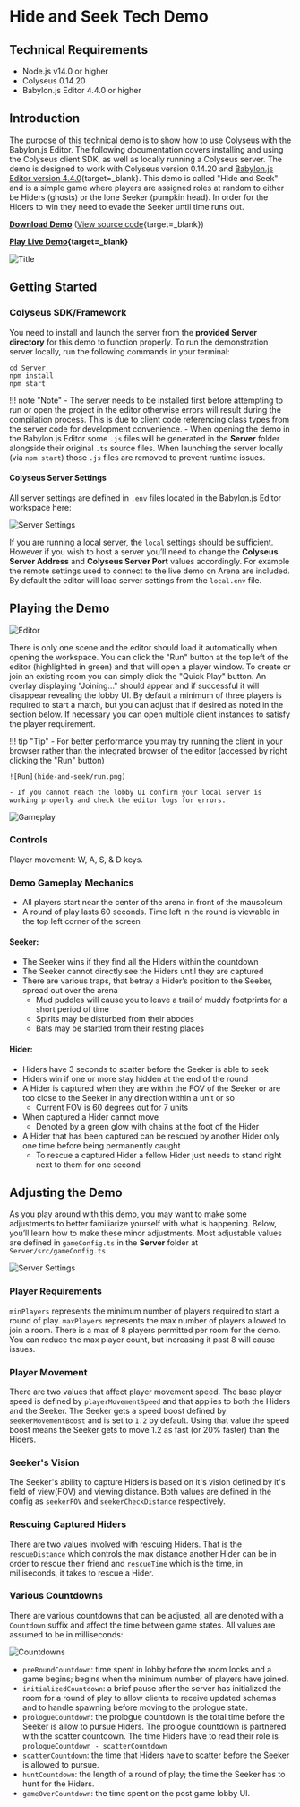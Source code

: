 # Hide and Seek Tech Demo

## Technical Requirements
- Node.js v14.0 or higher
- Colyseus 0.14.20
- Babylon.js Editor 4.4.0 or higher
    
## Introduction
The purpose of this technical demo is to show how to use Colyseus with the Babylon.js Editor. The following documentation covers installing and using the Colyseus client SDK, as well as locally running a Colyseus server. The demo is designed to work with Colyseus version 0.14.20 and [Babylon.js Editor version 4.4.0](http://editor.babylonjs.com/){target=_blank}.
This demo is called "Hide and Seek" and is a simple game where players are assigned roles at random to either be Hiders (ghosts) or the lone Seeker (pumpkin head). In order for the Hiders to win they need to evade the Seeker until time runs out.

**[Download Demo](https://github.com/colyseus/babylonjs-hide-and-seek/archive/master.zip)** ([View source code](https://github.com/colyseus/babylonjs-hide-and-seek/){target=_blank})

**[Play Live Demo](https://bppuwh.colyseus.dev/){target=_blank}**

![Title](hide-and-seek/title.png)

## Getting Started

### Colyseus SDK/Framework
You need to install and launch the server from the **provided Server directory** for this demo to function properly. 
To run the demonstration server locally, run the following commands in your terminal:

```
cd Server
npm install
npm start
``` 

!!! note "Note"
    - The server needs to be installed first before attempting to run or open the project in the editor otherwise errors will result during the compilation process. This is due to client code referencing class types from the server code for development convenience.
    - When opening the demo in the Babylon.js Editor some `.js` files will be generated in the **Server** folder alongside their original `.ts` source files. When launching the server locally (via `npm start`) those `.js` files are removed to prevent runtime issues.

#### Colyseus Server Settings
All server settings are defined in `.env` files located in the Babylon.js Editor workspace here:

![Server Settings](hide-and-seek/server-settings.png)

If you are running a local server, the `local` settings should be sufficient. However if you wish to host a server you’ll need to change the **Colyseus Server Address** and **Colyseus Server Port** values accordingly. For example the remote settings used to connect to the live demo on Arena are included.
By default the editor will load server settings from the `local.env` file.

## Playing the Demo
![Editor](hide-and-seek/editor.png)

There is only one scene and the editor should load it automatically when opening the workspace. You can click the "Run" button at the top left of the editor (highlighted in green) and that will open a player window. To create or join an existing room you can simply click the "Quick Play" button. An overlay displaying "Joining..." should appear and if successful it will disappear revealing the lobby UI.
By default a minimum of three players is required to start a match, but you can adjust that if desired as noted in the section below. If necessary you can open multiple client instances to satisfy the player requirement.

!!! tip "Tip"
    - For better performance you may try running the client in your browser rather than the integrated browser of the editor (accessed by right clicking the "Run" button) 

    ![Run](hide-and-seek/run.png)

    - If you cannot reach the lobby UI confirm your local server is working properly and check the editor logs for errors.

![Gameplay](hide-and-seek/gameplay.png)

### Controls
Player movement: W, A, S, & D keys.

### Demo Gameplay Mechanics
- All players start near the center of the arena in front of the mausoleum
- A round of play lasts 60 seconds. Time left in the round is viewable in the top left corner of the screen

#### Seeker:
- The Seeker wins if they find all the Hiders within the countdown
- The Seeker cannot directly see the Hiders until they are captured
- There are various traps, that betray a Hider’s position to the Seeker, spread out over the arena
    - Mud puddles will cause you to leave a trail of muddy footprints for a short period of time
    - Spirits may be disturbed from their abodes
    - Bats may be startled from their resting places

#### Hider:
- Hiders have 3 seconds to scatter before the Seeker is able to seek
- Hiders win if one or more stay hidden at the end of the round
- A Hider is captured when they are within the FOV of the Seeker or are too close to the Seeker in any direction within a unit or so
    - Current FOV is 60 degrees out for 7 units
- When captured a Hider cannot move
    - Denoted by a green glow with chains at the foot of the Hider
- A Hider that has been captured can be rescued by another Hider only one time before being permanently caught
    - To rescue a captured Hider a fellow Hider just needs to stand right next to them for one second

## Adjusting the Demo
As you play around with this demo, you may want to make some adjustments to better familiarize yourself with what is happening. Below, you’ll learn how to make these minor adjustments. Most adjustable values are defined in `gameConfig.ts` in the **Server** folder at `Server/src/gameConfig.ts`

![Server Settings](hide-and-seek/config.png)

### Player Requirements
`minPlayers` represents the minimum number of players required to start a round of play. `maxPlayers` represents the max number of players allowed to join a room. There is a max of 8 players permitted per room for the demo. You can reduce the max player count, but increasing it past 8 will cause issues.

### Player Movement
There are two values that affect player movement speed. The base player speed is defined by `playerMovementSpeed` and that applies to both the Hiders and the Seeker. The Seeker gets a speed boost defined by `seekerMovementBoost` and is set to `1.2` by default. Using that value the speed boost means the Seeker gets to move 1.2 as fast (or 20% faster) than the Hiders.

### Seeker's Vision
The Seeker's ability to capture Hiders is based on it's vision defined by it's field of view(FOV) and viewing distance. Both values are defined in the config as `seekerFOV` and `seekerCheckDistance` respectively.

### Rescuing Captured Hiders
There are two values involved with rescuing Hiders. That is the `rescueDistance` which controls the max distance another Hider can be in order to rescue their friend and `rescueTime` which is the time, in milliseconds, it takes to rescue a Hider.

### Various Countdowns
There are various countdowns that can be adjusted; all are denoted with a `Countdown` suffix and affect the time between game states. All values are assumed to be in milliseconds:

![Countdowns](hide-and-seek/countdowns.png)

- `preRoundCountdown`: time spent in lobby before the room locks and a game begins; begins when the minimum number of players have joined. 
- `initializedCountdown`: a brief pause after the server has initialized the room for a round of play to allow clients to receive updated schemas and to handle spawning before moving to the prologue state.
- `prologueCountdown`: the prologue countdown is the total time before the Seeker is allow to pursue Hiders. The prologue countdown is partnered with the scatter countdown. The time Hiders have to read their role is `prologueCountdown - scatterCountdown`
- `scatterCountdown`: the time that Hiders have to scatter before the Seeker is allowed to pursue.
- `huntCountdown`: the length of a round of play; the time the Seeker has to hunt for the Hiders.
- `gameOverCountdown`: the time spent on the post game lobby UI.
